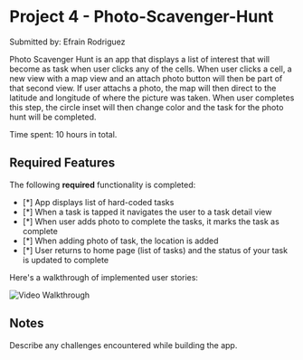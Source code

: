 

# Project 4 -  Photo-Scavenger-Hunt

Submitted by: Efrain Rodriguez

Photo Scavenger Hunt is an app that displays a list of interest that will become as task when user clicks any of the cells. When user clicks a cell, a new view with a map view and an attach photo button will then be part of that second view. If user attachs a photo, the map will then direct to the latitude and longitude of where the picture was taken. When user completes this step, the circle inset will then change color and the task for the photo hunt will be completed.

Time spent: 10 hours in total.

## Required Features

The following **required** functionality is completed:

- [*] App displays list of hard-coded tasks
- [*] When a task is tapped it navigates the user to a task detail view
- [*] When user adds photo to complete the tasks, it marks the task as complete
- [*] When adding photo of task, the location is added
- [*] User returns to home page (list of tasks) and the status of your task is updated to complete
 


Here's a walkthrough of implemented user stories:

<img src='https://submissions.us-east-1.linodeobjects.com/ios102/YrX_GkNf.gif' title='Video Walkthrough' width='' alt='Video Walkthrough'/>

## Notes

Describe any challenges encountered while building the app.
